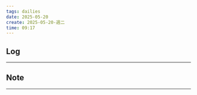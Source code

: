 ```yaml
---
tags: dailies  
date: 2025-05-20
create: 2025-05-20-週二
time: 09:17
---
```

## Log
---


## Note
---

